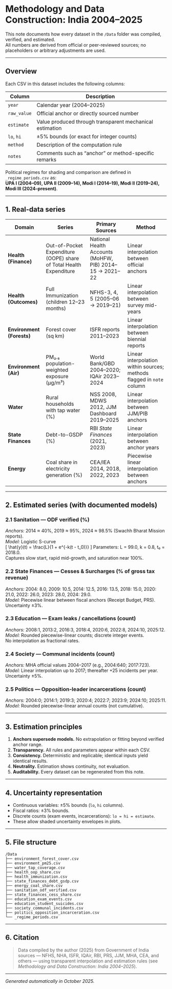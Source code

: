 # Methodology and Data Construction: India 2004–2025

This note documents how every dataset in the `/Data` folder was compiled, verified, and estimated.  
All numbers are derived from official or peer-reviewed sources; no placeholders or arbitrary adjustments are used.

---

## Overview

Each CSV in this dataset includes the following columns:

| Column | Description |
|---------|-------------|
| `year` | Calendar year (2004–2025) |
| `raw_value` | Official anchor or directly sourced number |
| `estimate` | Value produced through transparent mechanical estimation |
| `lo`, `hi` | ±5% bounds (or exact for integer counts) |
| `method` | Description of the computation rule |
| `notes` | Comments such as “anchor” or method-specific remarks |

Political regimes for shading and comparison are defined in `_regime_periods.csv` as:  
**UPA I (2004–09), UPA II (2009–14), Modi I (2014–19), Modi II (2019–24), Modi III (2024–present)**.

---

## 1. Real-data series

| Domain | Series | Primary Sources | Method |
|---------|---------|----------------|--------|
| **Health (Finance)** | Out-of-Pocket Expenditure (OOPE) share of Total Health Expenditure | National Health Accounts (MoHFW, PIB) 2014–15 → 2021–22 | Linear interpolation between official anchors |
| **Health (Outcomes)** | Full Immunization (children 12–23 months) | NFHS-3, 4, 5 (2005–06 → 2019–21) | Linear interpolation between survey mid-years |
| **Environment (Forests)** | Forest cover (sq km) | ISFR reports 2011–2023 | Linear interpolation between biennial reports |
| **Environment (Air)** | PM₂.₅ population-weighted exposure (µg/m³) | World Bank/GBD 2004–2020; IQAir 2023–2024 | Linear interpolation within sources; methods flagged in `note` column |
| **Water** | Rural households with tap water (%) | NSS 2008, MDWS 2012, JJM Dashboard 2019–2025 | Linear interpolation between JJM/PIB anchors |
| **State Finances** | Debt-to-GSDP (%) | RBI *State Finances* (2021, 2023) | Linear interpolation between anchor years |
| **Energy** | Coal share in electricity generation (%) | CEA/IEA 2014, 2018, 2022, 2023 | Piecewise linear interpolation between anchors |

---

## 2. Estimated series (with documented models)

### 2.1 Sanitation — ODF verified (%)
*Anchors:* 2014 ≈ 40%, 2019 ≈ 95%, 2024 ≈ 98.5% (Swachh Bharat Mission reports).  
*Model:* Logistic S-curve  
\[
\hat{y}(t) = \frac{L}{1 + e^{-k(t - t_0)}}
\]
Parameters: L = 99.0, k = 0.8, t₀ = 2018.0.  
Captures slow start, rapid mid-growth, and saturation near 100%.

### 2.2 State Finances — Cesses & Surcharges (% of gross tax revenue)
*Anchors:* 2004: 8.0, 2009: 10.5, 2014: 12.5, 2016: 13.5, 2018: 15.0, 2020: 21.0, 2022: 26.0, 2023: 28.0, 2024: 29.0.  
*Model:* Piecewise linear between fiscal anchors (Receipt Budget, PRS).  
Uncertainty ±3%.

### 2.3 Education — Exam leaks / cancellations (count)
*Anchors:* 2008:1, 2013:2, 2016:3, 2018:4, 2020:6, 2022:8, 2024:10, 2025:12.  
*Model:* Rounded piecewise-linear counts; discrete integer events.  
No interpolation as fractional rates.

### 2.4 Society — Communal incidents (count)
*Anchors:* MHA official values 2004–2017 (e.g., 2004:640; 2017:723).  
*Model:* Linear interpolation up to 2017; thereafter +25 incidents per year.  
Uncertainty ±5%.

### 2.5 Politics — Opposition-leader incarcerations (count)
*Anchors:* 2004:0; 2014:1; 2019:3; 2020:4; 2022:7; 2023:9; 2024:10; 2025:11.  
*Model:* Rounded piecewise-linear annual counts (not cumulative).

---

## 3. Estimation principles

1. **Anchors supersede models.** No extrapolation or fitting beyond verified anchor range.  
2. **Transparency.** All rules and parameters appear within each CSV.  
3. **Consistency.** Deterministic and replicable; identical inputs yield identical results.  
4. **Neutrality.** Estimation shows continuity, not evaluation.  
5. **Auditability.** Every dataset can be regenerated from this note.

---

## 4. Uncertainty representation

- Continuous variables: ±5% bounds (`lo`, `hi` columns).  
- Fiscal ratios: ±3% bounds.  
- Discrete counts (exam events, incarcerations): `lo = hi = estimate`.  
- These allow shaded uncertainty envelopes in plots.

---

## 5. File structure

```
/Data
├── environment_forest_cover.csv
├── environment_pm25.csv
├── water_tap_coverage.csv
├── health_oop_share.csv
├── health_immunization.csv
├── state_finances_debt_gsdp.csv
├── energy_coal_share.csv
├── sanitation_odf_verified.csv
├── state_finances_cess_share.csv
├── education_exam_events.csv
├── education_student_suicides.csv
├── society_communal_incidents.csv
├── politics_opposition_incarceration.csv
└── _regime_periods.csv
```

---

## 6. Citation

> Data compiled by the author (2025) from Government of India sources — NFHS, NHA, ISFR, IQAir, RBI, PRS, JJM, MHA, CEA, and others — using transparent interpolation and estimation rules (see *Methodology and Data Construction: India 2004–2025*).

---

*Generated automatically in October 2025.*
